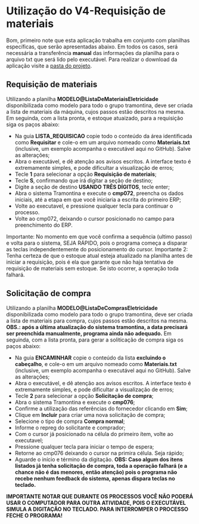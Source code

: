# Utilização do **V4-Requisição de materiais**
Bom, primeiro note que esta aplicação trabalha em conjunto com planilhas específicas, que serão apresentadas abaixo.
Em todos os casos, será necessária a transferência **manual** das informações da planilha para o arquivo txt que será lido pelo executável.
Para realizar o download da aplicação visite a [pasta do projeto](https://github.com/williampilger/tramontina/tree/master/Requisi%C3%A7%C3%A3o%20de%20materiais).

## Requisição de materiais
Utilizando a planilha **MODELO@ListaDeMateriaisEletricidade** disponibilizada como modelo para todo o grupo tramontina, deve ser criada a lista de materiais da máquina, cujos passos estão descritos na mesma.
Em seguinda, com a lista pronta, e estoque atuaizado, para a requisição siga os paços abaixo:
- Na guia **LISTA_REQUISICAO** copie todo o conteúdo da área identificada como **Requisitar** e cole-o em um arquivo nomeado como **Materiais.txt** (inclusive, um exemplo acompanha o executável aqui no GitHub). Salve as alterações;
- Abra o executável, e dê atenção aos avisos escritos. A interface texto é extremamente simples, e pode dificultar a visualização de erros;
- Tecle **1** para selecionar a opção **Requisição de materiais**;
- Tecle **S**, confirmando que irá digitar a seção de destino;
- Digite a seção de destino **USANDO TRÊS DÍGITOS**, tecle enter;
- Abra o sistema Tramontina e execute o **cmp072**, preencha os dados iniciais, até a etapa em que você iniciaria a escrita do primeiro ERP;
- Volte ao executavel, e pressione qualquer tecla para continuar o processo.
- Volte ao cmp072, deixando o cursor posicionado no campo para preenchimento do ERP.

Importante: No momento em que você confirma a sequência (ultimo passo) e volta para o sistema, SEJA RÁPIDO, pois o programa começa a disparar as teclas independentemente do posicionamento do cursor.
Importante 2: Tenha certeza de que o estoque atual esteja atualizado na planilha antes de iniciar a requisição, pois é ela que garante que não haja tentativa de requisição de materiais sem estoque. Se isto ocorrer, a operação toda falhará.

## Solicitação de compra
Utilizando a planilha **MODELO@ListaDeComprasEletricidade** disponibilizada como modelo para todo o grupo tramontina, deve ser criada a lista de materiais para compra, cujos passos estão descritos na mesma.
**OBS.: após a última atualização do sistema tramontina, a data precisará ser preenchida manualmente, programa ainda não adequado.**
Em seguinda, com a lista pronta, para gerar a soliticação de compra siga os paços abaixo:
- Na guia **ENCAMINHAR** copie o conteúdo da lista **excluindo o cabeçalho**, e cole-o em um arquivo nomeado como **Materiais.txt** (inclusive, um exemplo acompanha o executável aqui no GitHub). Salve as alterações;
- Abra o executável, e dê atenção aos avisos escritos. A interface texto é extremamente simples, e pode dificultar a visualização de erros;
- Tecle **2** para selecionar a opção **Solicitação de compra**;
- Abra o sistema Tramontina e execute o **cmp076**;
- Confirme a utilização das referências do fornecedor clicando em **Sim**;
- Clique em **Incluir** para criar uma nova solicitação de compra;
- Selecione o tipo de compra **Compra normal**;
- Informe o repreg do solicitante e comprador;
- Com o cursor já posicionado na célula do primeiro ítem, volte ao executavel;
- Pressione qualquer tecla para iniciar o tempo de espera;
- Retorne ao cmp076 deixando o cursor na primira célula. Seja rápido;
- Aguarde o início e término da digitação.
**OBS: Caso algum dos itens listados já tenha solicitação de compra, toda a operação falhará (e a chance não é das menores, então atenção) pois o programa não recebe nenhum feedback do sistema, apenas dispara teclas no teclado.**

**IMPORTANTE NOTAR QUE DURANTE OS PROCESSOS VOCÊ NÃO PODERÁ USAR O COMPUTADOR PARA OUTRA ATIVIDADE, POIS O EXECUTÁVEL SIMULA A DIGITAÇÃO NO TECLADO. PARA INTERROMPER O PROCESSO FECHE O PROGRAMA!**